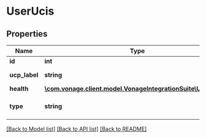 # UserUcis

## Properties
Name | Type | Description | Notes
------------ | ------------- | ------------- | -------------
**id** | **int** |  | [optional] 
**ucp_label** | **string** | {ucpName} ({ucpType}) | [optional] 
**health** | [**\com.vonage.client.model.VonageIntegrationSuite\UserHealth**](UserHealth.md) |  | [optional] 
**type** | **string** |  | [optional] [default to 'USER_UCI']

[[Back to Model list]](../README.md#documentation-for-models) [[Back to API list]](../README.md#documentation-for-api-endpoints) [[Back to README]](../README.md)


